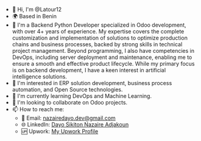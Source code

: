- 👋 Hi, I'm @Latour12
- 🌍 Based in Benin
- 📝 I'm a Backend Python Developer specialized in Odoo development, with over 4+ years of experience. My expertise covers the complete customization and implementation of solutions to optimize production chains and business processes, backed by strong skills in technical project management. Beyond programming, I also have competencies in DevOps, including server deployment and maintenance, enabling me to ensure a smooth and effective product lifecycle. While my primary focus is on backend development, I have a keen interest in artificial intelligence solutions.
- 👀 I'm interested in ERP solution development, business process automation, and Open Source technologies.
- 🌱 I'm currently learning DevOps and Machine Learning.
- 💞️ I'm looking to collaborate on Odoo projects.
- 📫 How to reach me:
  - 📧 Email: [nazairedayo.dev@gmail.com](mailto:nazairedayo.dev@gmail.com)
  - 🌐 LinkedIn: [Dayo Sikiton Nazaire Adjakoun](https://www.linkedin.com/in/dayo-sikiton-nazaire-adjakoun-ilt-latour/)
  - 🆙 Upwork: [My Upwork Profile](https://www.upwork.com/freelancers/~01ddfdc4a27cd2e232?viewMode=1)

<!---
Latour12/Latour12 is a ✨ special ✨ repository because its `README.md` (this file) appears on your GitHub profile.
You can click the Preview link to take a look at your changes.
--->
